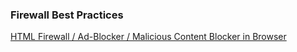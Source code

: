 


### Firewall Best Practices

[HTML Firewall / Ad-Blocker / Malicious Content Blocker in Browser](Firewall/ad-blocker-html-firewall.md)































